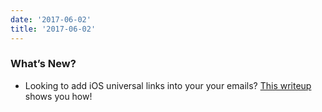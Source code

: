 ```yaml
---
date: '2017-06-02'
title: '2017-06-02'
---
```


### What’s New?

* Looking to add iOS universal links into your your emails? [This writeup](https://www.sparkpost.com/docs/tech-resources/ios-universal-links-self-serve/) shows you how!


